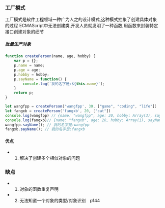 ### 工厂模式

工厂模式是软件工程领域一种广为人之的设计模式,这种模式抽象了创建具体对象的过程
ECMAScript中无法创建类,开发人员就发明了一种函数,用函数来封装特定接口创建对象的细节

##### 批量生产对象
```javascript
function createPerson(name, age, hobby) {
    var p = {};
    p.name = name;
    p.age = age;
    p.hobby = hobby;
    p.sayName = function() {
        console.log(`我的名字是:${this.name}`);
    }
    return p;
}

let wangfpp = createPerson('wangfpp', 30, ["game", "coding", "life"])
let fangxb = createPerson('fangxb', 20, ["cat"])
console.log(wangfpp) // {name: "wangfpp", age: 30, hobby: Array(3), sayName: ƒ}
console.log(fangxb)// {name: "fangxb", age: 20, hobby: Array(1), sayName: ƒ}
wangfpp.sayName(); // 我的名字是:wangfpp
fangxb.sayName(); // 我的名字是:fangxb

```


#### 优点
- 1. 解决了创建多个相似对象的问题


### 缺点
- 1. 对象的函数重复声明

- 2. 无法知道一个对象的类型/对象识别　p144